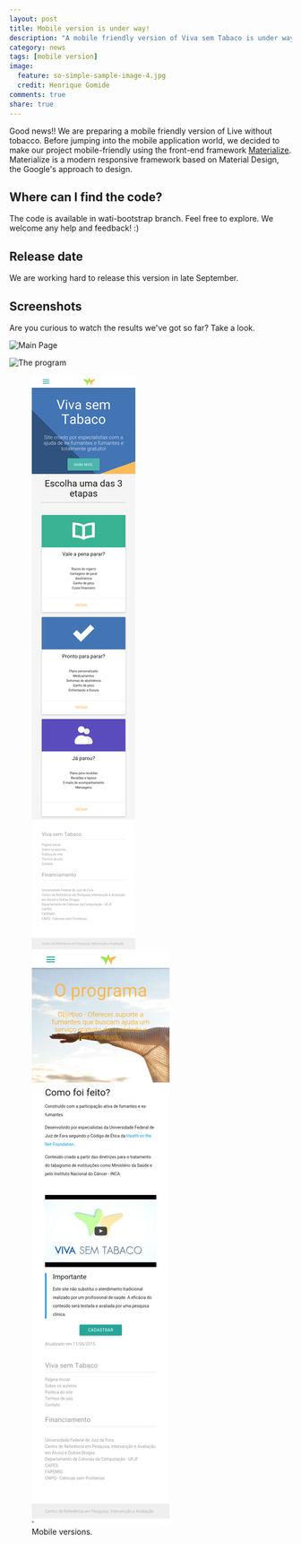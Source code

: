 ```yaml
---
layout: post
title: Mobile version is under way!
description: "A mobile friendly version of Viva sem Tabaco is under way"
category: news
tags: [mobile version]
image:
  feature: so-simple-sample-image-4.jpg
  credit: Henrique Gomide
comments: true
share: true
---
```


Good news!! We are preparing a mobile friendly version of Live without tobacco. Before jumping into the mobile application world, we decided to make our project mobile-friendly using the front-end framework [Materialize](http://materializecss.com/). Materialize is a modern responsive framework based on Material Design, the Google's approach to design. 

## Where can I find the code?

The code is available in wati-bootstrap branch. Feel free to explore. We welcome any help and feedback! :)

## Release date 

We are working hard to release this version in late September.

## Screenshots

Are you curious to watch the results we've got so far? Take a look. 


![Main Page](../../images/index.png)

![The program](../../images/programa.png)

<figure class="half">
	<img src="/images/index_mobile.png" alt="image">
	<img src="/images/programa_mobile.png" alt="image">
	<figcaption>Mobile versions.</figcaption>
</figure>



